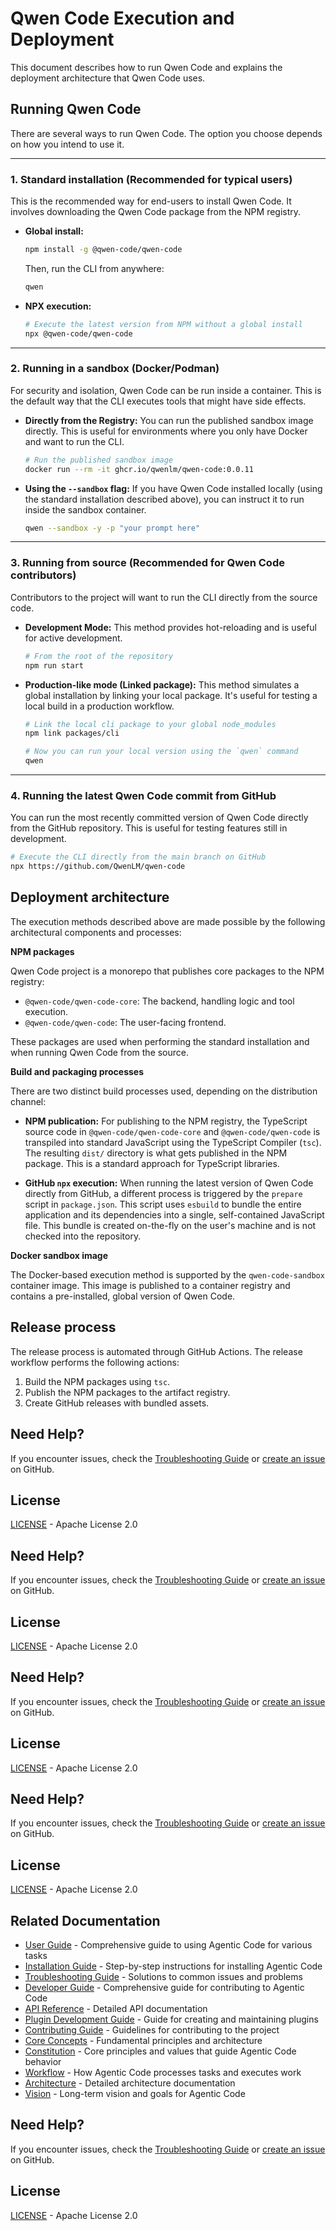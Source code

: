 # Qwen Code Execution and Deployment

This document describes how to run Qwen Code and explains the deployment architecture that Qwen Code uses.

## Running Qwen Code

There are several ways to run Qwen Code. The option you choose depends on how you intend to use it.

---

### 1. Standard installation (Recommended for typical users)

This is the recommended way for end-users to install Qwen Code. It involves downloading the Qwen Code package from the NPM registry.

- **Global install:**

  ```bash
  npm install -g @qwen-code/qwen-code
  ```

  Then, run the CLI from anywhere:

  ```bash
  qwen
  ```

- **NPX execution:**

  ```bash
  # Execute the latest version from NPM without a global install
  npx @qwen-code/qwen-code
  ```

---

### 2. Running in a sandbox (Docker/Podman)

For security and isolation, Qwen Code can be run inside a container. This is the default way that the CLI executes tools that might have side effects.

- **Directly from the Registry:**
  You can run the published sandbox image directly. This is useful for environments where you only have Docker and want to run the CLI.
  ```bash
  # Run the published sandbox image
  docker run --rm -it ghcr.io/qwenlm/qwen-code:0.0.11
  ```
- **Using the `--sandbox` flag:**
  If you have Qwen Code installed locally (using the standard installation described above), you can instruct it to run inside the sandbox container.
  ```bash
  qwen --sandbox -y -p "your prompt here"
  ```

---

### 3. Running from source (Recommended for Qwen Code contributors)

Contributors to the project will want to run the CLI directly from the source code.

- **Development Mode:**
  This method provides hot-reloading and is useful for active development.
  ```bash
  # From the root of the repository
  npm run start
  ```
- **Production-like mode (Linked package):**
  This method simulates a global installation by linking your local package. It's useful for testing a local build in a production workflow.

  ```bash
  # Link the local cli package to your global node_modules
  npm link packages/cli

  # Now you can run your local version using the `qwen` command
  qwen
  ```

---

### 4. Running the latest Qwen Code commit from GitHub

You can run the most recently committed version of Qwen Code directly from the GitHub repository. This is useful for testing features still in development.

```bash
# Execute the CLI directly from the main branch on GitHub
npx https://github.com/QwenLM/qwen-code
```

## Deployment architecture

The execution methods described above are made possible by the following architectural components and processes:

**NPM packages**

Qwen Code project is a monorepo that publishes core packages to the NPM registry:

- `@qwen-code/qwen-code-core`: The backend, handling logic and tool execution.
- `@qwen-code/qwen-code`: The user-facing frontend.

These packages are used when performing the standard installation and when running Qwen Code from the source.

**Build and packaging processes**

There are two distinct build processes used, depending on the distribution channel:

- **NPM publication:** For publishing to the NPM registry, the TypeScript source code in `@qwen-code/qwen-code-core` and `@qwen-code/qwen-code` is transpiled into standard JavaScript using the TypeScript Compiler (`tsc`). The resulting `dist/` directory is what gets published in the NPM package. This is a standard approach for TypeScript libraries.

- **GitHub `npx` execution:** When running the latest version of Qwen Code directly from GitHub, a different process is triggered by the `prepare` script in `package.json`. This script uses `esbuild` to bundle the entire application and its dependencies into a single, self-contained JavaScript file. This bundle is created on-the-fly on the user's machine and is not checked into the repository.

**Docker sandbox image**

The Docker-based execution method is supported by the `qwen-code-sandbox` container image. This image is published to a container registry and contains a pre-installed, global version of Qwen Code.

## Release process

The release process is automated through GitHub Actions. The release workflow performs the following actions:

1.  Build the NPM packages using `tsc`.
2.  Publish the NPM packages to the artifact registry.
3.  Create GitHub releases with bundled assets.


## Need Help?

If you encounter issues, check the [Troubleshooting Guide](../user/troubleshooting.md) or [create an issue](https://github.com/lfgranja/agentic-code/issues) on GitHub.

## License

[LICENSE](../LICENSE) - Apache License 2.0


## Need Help?

If you encounter issues, check the [Troubleshooting Guide](./user/troubleshooting.md) or [create an issue](https://github.com/lfgranja/agentic-code/issues) on GitHub.

## License

[LICENSE](../LICENSE) - Apache License 2.0


## Need Help?

If you encounter issues, check the [Troubleshooting Guide](./user/troubleshooting.md) or [create an issue](https://github.com/lfgranja/agentic-code/issues) on GitHub.

## License

[LICENSE](../LICENSE) - Apache License 2.0


## Need Help?

If you encounter issues, check the [Troubleshooting Guide](./user/troubleshooting.md) or [create an issue](https://github.com/lfgranja/agentic-code/issues) on GitHub.

## License

[LICENSE](../LICENSE) - Apache License 2.0

## Related Documentation

- [User Guide](./user/user-guide.md) - Comprehensive guide to using Agentic Code for various tasks
- [Installation Guide](./user/installation.md) - Step-by-step instructions for installing Agentic Code
- [Troubleshooting Guide](./user/troubleshooting.md) - Solutions to common issues and problems
- [Developer Guide](./developer/development-guide.md) - Comprehensive guide for contributing to Agentic Code
- [API Reference](./developer/api-reference.md) - Detailed API documentation
- [Plugin Development Guide](./developer/plugin-development.md) - Guide for creating and maintaining plugins
- [Contributing Guide](./developer/contributing.md) - Guidelines for contributing to the project
- [Core Concepts](./agentic/README.md) - Fundamental principles and architecture
- [Constitution](./agentic/constitution.md) - Core principles and values that guide Agentic Code behavior
- [Workflow](./agentic/workflow.md) - How Agentic Code processes tasks and executes work
- [Architecture](./agentic/architecture.md) - Detailed architecture documentation
- [Vision](./agentic/vision.md) - Long-term vision and goals for Agentic Code

## Need Help?

If you encounter issues, check the [Troubleshooting Guide](./user/troubleshooting.md) or [create an issue](https://github.com/lfgranja/agentic-code/issues) on GitHub.

## License

[LICENSE](../LICENSE) - Apache License 2.0